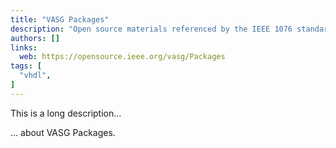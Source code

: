 ```yaml
---
title: "VASG Packages"
description: "Open source materials referenced by the IEEE 1076 standard"
authors: []
links:
  web: https://opensource.ieee.org/vasg/Packages
tags: [
  "vhdl",
]
---
```


This is a long description...
<!--more-->
... about VASG Packages.
